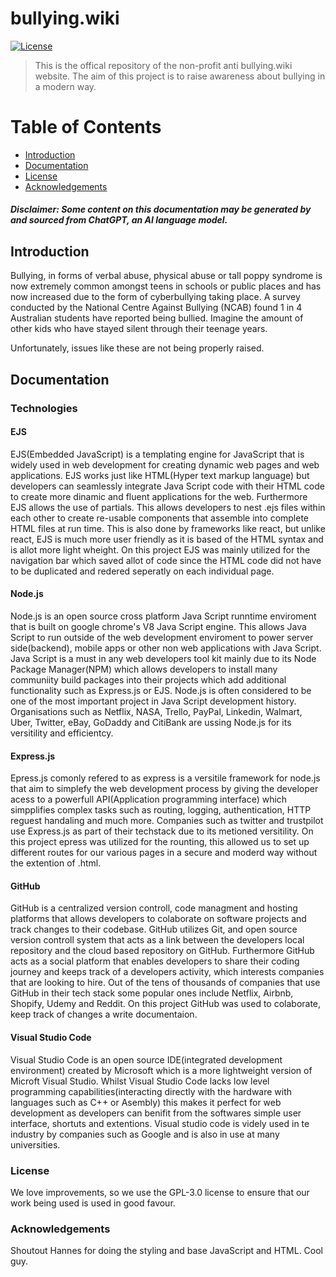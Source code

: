 # bullying.wiki

[![License](https://img.shields.io/badge/license-GPL--3.0-blue)](LICENSE)

> This is the offical repository of the non-profit anti bullying.wiki website. The aim of this project is to raise awareness about bullying in a modern way.

# Table of Contents

- [Introduction](#introduction)
- [Documentation](#documentation)
- [License](#license)
- [Acknowledgements](#acknowledgements)

##### Disclaimer: Some content on this documentation may be generated by and sourced from ChatGPT, an AI language model.

## Introduction

Bullying, in forms of verbal abuse, physical abuse or tall poppy syndrome is now extremely common amongst teens in schools or public places and has now increased due to the form of cyberbullying taking place. A survey conducted by the National Centre Against Bullying (NCAB) found 1 in 4 Australian students have reported being bullied. Imagine the amount of other kids who have stayed silent through their teenage years.

Unfortunately, issues like these are not being properly raised.

## Documentation

### Technologies
#### EJS
EJS(Embedded JavaScript) is a templating engine for JavaScript that is widely used in web development for creating dynamic web pages and web applications. EJS works just like HTML(Hyper text markup language) but developers can seamlessly integrate Java Script code with their HTML code to create more dinamic and fluent applications for the web. Furthermore EJS allows the use of partials. This allows developers to nest .ejs files within each other to create re-usable components that assemble into complete HTML files at run time. This is also done by frameworks like react, but unlike react, EJS is much more user friendly as it is based of the HTML syntax and is allot more light wheight. 
On this project EJS was mainly utilized for the navigation bar which saved allot of code since the HTML code did not have to be duplicated and redered seperatly on each individual page.

#### Node.js
Node.js is an open source cross platform Java Script runntime enviroment that is built on google chrome's V8 Java Script engine. This allows Java Script to run outside of the web development enviroment to power server side(backend), mobile apps or other non web applications with Java Script. Java Script is a must in any web developers tool kit mainly due to its Node Package Manager(NPM) which allows developers to install many communiity build packages into their projects which add additional functionality such as Express.js or EJS. Node.js is often considered to be one of the most important project in Java Script development history. Organisations such as Netflix, NASA, Trello, PayPal, Linkedin, Walmart, Uber, Twitter, eBay, GoDaddy and CitiBank are ussing Node.js for its versitility and efficientcy. 

#### Express.js
Epress.js comonly refered to as express is a versitile framework for node.js that aim to simplefy the web development process by giving the developer acess to a powerfull API(Application programming interface) which simpplifies complex tasks such as routing, logging, authentication, HTTP reguest handaling and much more. Companies such as twitter and trustpilot use Express.js as part of their techstack due to its metioned versitility. 
On this project epress was utilized for the rounting, this allowed us to set up different routes for our various pages in a secure and moderd way without the extention of .html.

#### GitHub
GitHub is a centralized version controll, code managment and hosting platforms that allows developers to colaborate on software projects and track changes to their codebase. GitHub utilizes Git, and open source version controll system that acts as a link between the developers local repository and the cloud based repository on GitHub. Furthermore GitHub acts as a social platform that enables developers to share their coding journey and keeps track of a developers activity, which interests companies that are looking to hire. Out of the tens of thousands of companies that use GitHub in their tech stack some popular ones include Netflix, Airbnb, Shopify, Udemy and Reddit.
On this project GitHub was used to colaborate, keep track of changes a write documentaion. 

#### Visual Studio Code
Visual Studio Code is an open source IDE(integrated development environment) created by Microsoft which is a more lightweight version of Microft Visual Studio. Whilst Visual Studio Code lacks low level programming capabilities(interacting directly with the hardware with languages such as C++ or Asembly) this makes it perfect for web development as developers can benifit from the softwares simple user interface, shortuts and extentions. Visual studio code is videly used in te industry by companies such as Google and is also in use at many universities.

### License

We love improvements, so we use the GPL-3.0 license to ensure that our work being used is used in good favour.

### Acknowledgements

Shoutout Hannes for doing the styling and base JavaScript and HTML. Cool guy.
